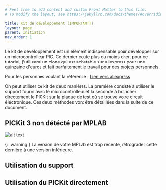 ```yaml
---
# Feel free to add content and custom Front Matter to this file.
# To modify the layout, see https://jekyllrb.com/docs/themes/#overriding-theme-defaults

title: Kit de développement (IMPORTANT!)
layout: page
parent: Initiation
nav_order: 1
---
```



Le kit de développement est un élément indispensable pour développer sur un microcontrolleur PIC. Ce dernier coute plus ou moins cher, pour ce tutoriel, j'utiliserai un clone qui est achetable sur aliexpress pour une quinzaine d'euros et fait parfaitement le travail pour des projets personnels.

Pour les personnes voulant la référence : [Lien vers aliexpress](https://fr.aliexpress.com/item/1005005973904576.html?spm=a2g0o.order_list.order_list_main.5.7bad5e5bHLNZnV&gatewayAdapt=glo2fra)

On peut utiliser ce kit de deux manières. La première consiste à utiliser le support fourni avec le microcontrolleur et la seconde à brancher directement le PICKit sur la plaque de test où se trouve votre circuit éléctronique. Ces deux méthodes vont être détaillées dans la suite de ce document.

## PICKit 3 non détécté par MPLAB

![alt text](mplab_pickit-1.png)

{: .warning }
La version de votre MPLab est trop récente, rétrograder cette dernière à une version inférieure.

## Utilisation du support



## Utilisation du PICKit directement